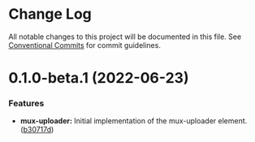 # Change Log

All notable changes to this project will be documented in this file.
See [Conventional Commits](https://conventionalcommits.org) for commit guidelines.

# 0.1.0-beta.1 (2022-06-23)

### Features

- **mux-uploader:** Initial implementation of the mux-uploader element. ([b30717d](https://github.com/muxinc/elements/commit/b30717d41c0b2cc9c564bec681bd7ca109b1ce27))
